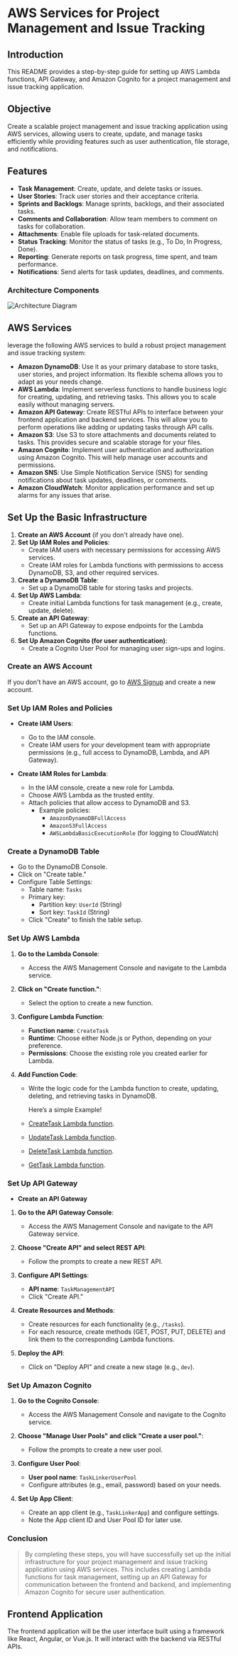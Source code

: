 # AWS Services for Project Management and Issue Tracking

## Introduction
This README provides a step-by-step guide for setting up AWS Lambda functions, API Gateway, and Amazon Cognito for a project management and issue tracking application.

## Objective
Create a scalable project management and issue tracking application using AWS services, allowing users to create, update, and manage tasks efficiently while providing features such as user authentication, file storage, and notifications.

## Features

- **Task Management**: Create, update, and delete tasks or issues.
- **User Stories**: Track user stories and their acceptance criteria.
- **Sprints and Backlogs**: Manage sprints, backlogs, and their associated tasks.
- **Comments and Collaboration**: Allow team members to comment on tasks for collaboration.
- **Attachments**: Enable file uploads for task-related documents.
- **Status Tracking**: Monitor the status of tasks (e.g., To Do, In Progress, Done).
- **Reporting**: Generate reports on task progress, time spent, and team performance.
- **Notifications**: Send alerts for task updates, deadlines, and comments.

### Architecture Components

![Architecture Diagram](./Architecture%20Diagram/AWS%20Services%20for%20Project%20Management%20and%20Issue%20Tracking.drawio.png)


## AWS Services

leverage the following AWS services to build a robust project management and issue tracking system:

- **Amazon DynamoDB**: Use it as your primary database to store tasks, user stories, and project information. Its flexible schema allows you to adapt as your needs change.
- **AWS Lambda**: Implement serverless functions to handle business logic for creating, updating, and retrieving tasks. This allows you to scale easily without managing servers.
- **Amazon API Gateway**: Create RESTful APIs to interface between your frontend application and backend services. This will allow you to perform operations like adding or updating tasks through API calls.
- **Amazon S3**: Use S3 to store attachments and documents related to tasks. This provides secure and scalable storage for your files.
- **Amazon Cognito**: Implement user authentication and authorization using Amazon Cognito. This will help manage user accounts and permissions.
- **Amazon SNS**: Use Simple Notification Service (SNS) for sending notifications about task updates, deadlines, or comments.
- **Amazon CloudWatch**: Monitor application performance and set up alarms for any issues that arise.

## Set Up the Basic Infrastructure

1. **Create an AWS Account** (if you don't already have one).
2. **Set Up IAM Roles and Policies**:
   - Create IAM users with necessary permissions for accessing AWS services.
   - Create IAM roles for Lambda functions with permissions to access DynamoDB, S3, and other required services.
3. **Create a DynamoDB Table**:
   - Set up a DynamoDB table for storing tasks and projects.
4. **Set Up AWS Lambda**:
   - Create initial Lambda functions for task management (e.g., create, update, delete).
5. **Create an API Gateway**:
   - Set up an API Gateway to expose endpoints for the Lambda functions.
6. **Set Up Amazon Cognito (for user authentication)**:
   - Create a Cognito User Pool for managing user sign-ups and logins.


### Create an AWS Account
If you don't have an AWS account, go to [AWS Signup](https://aws.amazon.com/signup/) and create a new account.

### Set Up IAM Roles and Policies
- **Create IAM Users**:
  - Go to the IAM console.
  - Create IAM users for your development team with appropriate permissions (e.g., full access to DynamoDB, Lambda, and API Gateway).

- **Create IAM Roles for Lambda**:
  - In the IAM console, create a new role for Lambda.
  - Choose AWS Lambda as the trusted entity.
  - Attach policies that allow access to DynamoDB and S3.
    - Example policies:
      - `AmazonDynamoDBFullAccess`
      - `AmazonS3FullAccess`
      - `AWSLambdaBasicExecutionRole` (for logging to CloudWatch)

### Create a DynamoDB Table
- Go to the DynamoDB Console.
- Click on "Create table."
- Configure Table Settings:
  - Table name: `Tasks`
  - Primary key:
    - Partition key: `UserId` (String)
    - Sort key: `TaskId` (String)
  - Click "Create" to finish the table setup.

### Set Up AWS Lambda

1. **Go to the Lambda Console**:
   - Access the AWS Management Console and navigate to the Lambda service.

2. **Click on "Create function."**:
   - Select the option to create a new function.

3. **Configure Lambda Function**:
   - **Function name**: `CreateTask`
   - **Runtime**: Choose either Node.js or Python, depending on your preference.
   - **Permissions**: Choose the existing role you created earlier for Lambda.

4. **Add Function Code**:
   - Write the logic code for the Lambda function to create, updating, deleting, and retrieving tasks in DynamoDB.<p>
   Here’s a simple Example!

   - [CreateTask Lambda function](./Lambda%20functions/CreateTask.js).
   - [UpdateTask Lambda function](./Lambda%20functions/UpdateTask.js).
   - [DeleteTask Lambda function](./Lambda%20functions/DeleteTask.js).
   - [GetTask Lambda function](./Lambda%20functions/GetTask.js).


### Set Up API Gateway

-  **Create an API Gateway**

1. **Go to the API Gateway Console**:
   - Access the AWS Management Console and navigate to the API Gateway service.

2. **Choose "Create API" and select REST API**:
   - Follow the prompts to create a new REST API.

3. **Configure API Settings**:
   - **API name**: `TaskManagementAPI`
   - Click "Create API."

4. **Create Resources and Methods**:
   - Create resources for each functionality (e.g., `/tasks`).
   - For each resource, create methods (GET, POST, PUT, DELETE) and link them to the corresponding Lambda functions.

5. **Deploy the API**:
   - Click on "Deploy API" and create a new stage (e.g., `dev`).

### Set Up Amazon Cognito

1. **Go to the Cognito Console**:
   - Access the AWS Management Console and navigate to the Cognito service.

2. **Choose "Manage User Pools" and click "Create a user pool."**:
   - Follow the prompts to create a new user pool.

3. **Configure User Pool**:
   - **User pool name**: `TaskLinkerUserPool`
   - Configure attributes (e.g., email, password) based on your needs.

4. **Set Up App Client**:
   - Create an app client (e.g., `TaskLinkerApp`) and configure settings.
   - Note the App client ID and User Pool ID for later use.

### Conclusion
>  By completing these steps, you will have successfully set up the initial infrastructure for your project management and issue tracking application using AWS services. This includes creating Lambda functions for task management, setting up an API Gateway for communication between the frontend and backend, and implementing Amazon Cognito for secure user authentication.


## Frontend Application
The frontend application will be the user interface built using a framework like React, Angular, or Vue.js. It will interact with the backend via RESTful APIs.